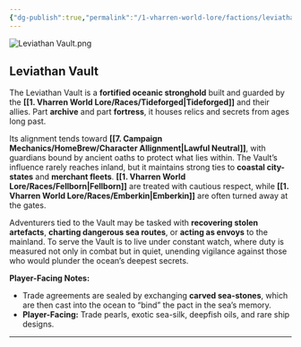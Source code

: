 ```yaml
---
{"dg-publish":true,"permalink":"/1-vharren-world-lore/factions/leviathan-vault/"}
---
```


![Leviathan Vault.png](/img/user/z.%20Assets/Leviathan%20Vault.png)

##  **Leviathan Vault**

The Leviathan Vault is a **fortified oceanic stronghold** built and guarded by the **[[1. Vharren World Lore/Races/Tideforged\|Tideforged]]** and their allies. Part **archive** and part **fortress**, it houses relics and secrets from ages long past.

Its alignment tends toward **[[7. Campaign Mechanics/HomeBrew/Character Allignment\|Lawful Neutral]]**, with guardians bound by ancient oaths to protect what lies within. The Vault’s influence rarely reaches inland, but it maintains strong ties to **coastal city-states** and **merchant fleets**. **[[1. Vharren World Lore/Races/Fellborn\|Fellborn]]** are treated with cautious respect, while **[[1. Vharren World Lore/Races/Emberkin\|Emberkin]]** are often turned away at the gates.

Adventurers tied to the Vault may be tasked with **recovering stolen artefacts**, **charting dangerous sea routes**, or **acting as envoys** to the mainland. To serve the Vault is to live under constant watch, where duty is measured not only in combat but in quiet, unending vigilance against those who would plunder the ocean’s deepest secrets.

**Player-Facing Notes:**

- Trade agreements are sealed by exchanging **carved sea-stones**, which are then cast into the ocean to “bind” the pact in the sea’s memory.
- **Player-Facing:** Trade pearls, exotic sea-silk, deepfish oils, and rare ship designs.

---

